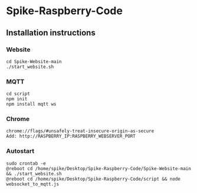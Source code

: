 # Spike-Raspberry-Code



## Installation instructions


###

### Website
```
cd Spike-Website-main
./start_website.sh
```

### MQTT
```
cd script
npm init
npm install mqtt ws
```

### Chrome
```
chrome://flags/#unsafely-treat-insecure-origin-as-secure
Add: http://RASPBERRY_IP:RASPBERRY_WEBSERVER_PORT
```

### Autostart
```
sudo crontab -e
@reboot cd /home/spike/Desktop/Spike-Raspberry-Code/Spike-Website-main && ./start_website.sh
@reboot cd /home/spike/Desktop/Spike-Raspberry-Code/script && node websocket_to_mqtt.js
```




